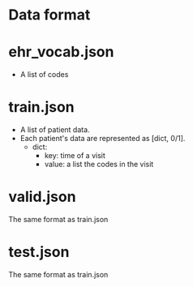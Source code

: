 # Data format

# ehr_vocab.json
-	A list of codes

# train.json
-	A list of patient data.
-	Each patient's data are represented as [dict, 0/1].
	-	dict:
		-	key: time of a visit
		-	value: a list the codes in the visit

# valid.json
The same format as train.json

# test.json
The same format as train.json

